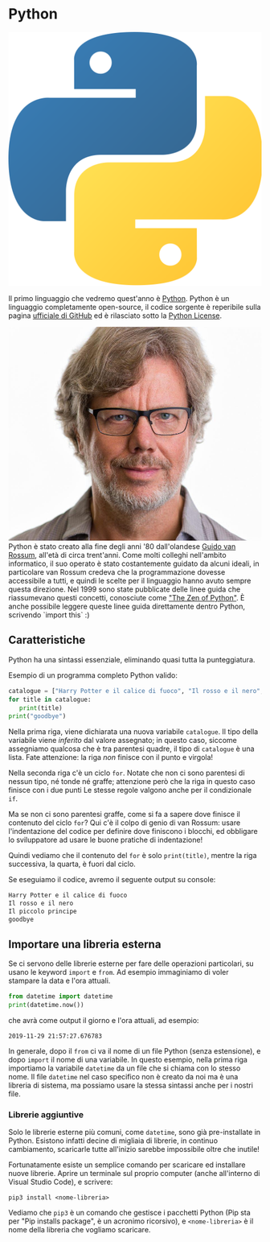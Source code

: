 # Python

<p class="img-container">
<img class="right_side w20p" title="Python logo" alt="Python logo" src="assets/python-logo.png">

Il primo linguaggio che vedremo quest'anno è <a href="https://www.python.org/">Python</a>. Python è un linguaggio completamente open-source, il codice sorgente è reperibile sulla pagina <a href="https://github.com/python">ufficiale di GitHub</a> ed è rilasciato sotto la <a href="https://opensource.org/licenses/Python-2.0">Python License</a>.



</p>

<p class="img-container w20p">
<img class="left_side" title="Guido van Rossum" alt="Python logo" src="assets/guido-van-rossum.jpg">
Python è stato creato alla fine degli anni '80 dall'olandese <a href="https://en.wikipedia.org/wiki/Guido_van_Rossum">Guido van Rossum</a>, all'età di circa trent'anni. Come molti colleghi nell'ambito informatico, il suo operato è stato costantemente guidato da alcuni ideali, in particolare van Rossum credeva che la programmazione dovesse accessibile a tutti, e quindi le scelte per il linguaggio hanno avuto sempre questa direzione. Nel 1999 sono state pubblicate delle linee guida che riassumevano questi concetti, conosciute come <a href="https://www.python.org/dev/peps/pep-0020/">"The Zen of Python"</a>. È anche possibile leggere queste linee guida direttamente dentro Python, scrivendo `import this` :)



</p>

## Caratteristiche
Python ha una sintassi essenziale, eliminando quasi tutta la punteggiatura.

Esempio di un programma completo Python valido:
```py
catalogue = ["Harry Potter e il calice di fuoco", "Il rosso e il nero", "Il piccolo principe"]
for title in catalogue:
   print(title)
print("goodbye")
```

Nella prima riga, viene dichiarata una nuova variabile `catalogue`. Il tipo della variabile viene _inferito_ dal valore assegnato; in questo caso, siccome assegniamo qualcosa che è tra parentesi quadre, il tipo di `catalogue` è una lista. Fate attenzione: la riga _non_ finisce con il punto e virgola!

Nella seconda riga c'è un ciclo `for`. Notate che non ci sono parentesi di nessun tipo, né tonde né graffe; attenzione però che la riga in questo caso finisce con i due punti Le stesse regole valgono anche per il condizionale `if`. 

Ma se non ci sono parentesi graffe, come si fa a sapere dove finisce il contenuto del ciclo `for`? Qui c'è il colpo di genio di van Rossum: usare l'indentazione del codice per definire dove finiscono i blocchi, ed obbligare lo sviluppatore ad usare le buone pratiche di indentazione!

Quindi vediamo che il contenuto del `for` è solo `print(title)`, mentre la riga successiva, la quarta, è fuori dal ciclo.

Se eseguiamo il codice, avremo il seguente output su console:
```
Harry Potter e il calice di fuoco
Il rosso e il nero
Il piccolo principe
goodbye
```

## Importare una libreria esterna
Se ci servono delle librerie esterne per fare delle operazioni particolari, su usano le keyword `import` e `from`. Ad esempio immaginiamo di voler stampare la data e l'ora attuali. 

```py
from datetime import datetime
print(datetime.now())
```

che avrà come output il giorno e l'ora attuali, ad esempio:

```
2019-11-29 21:57:27.676783
```

In generale, dopo il `from` ci va il nome di un file Python (senza estensione), e dopo `import` il nome di una variabile. In questo esempio, nella prima riga importiamo la variabile `datetime` da un file che si chiama con lo stesso nome. Il file `datetime` nel caso specifico non è creato da noi ma è una libreria di sistema, ma possiamo usare la stessa sintassi anche per i nostri file.

### Librerie aggiuntive
Solo le librerie esterne più comuni, come `datetime`, sono già pre-installate in Python. Esistono infatti decine di migliaia di librerie, in continuo cambiamento, scaricarle tutte all'inizio sarebbe impossibile oltre che inutile! 

Fortunatamente esiste un semplice comando per scaricare ed installare nuove librerie. Aprire un terminale sul proprio computer (anche all'interno di Visual Studio Code), e scrivere:

```
pip3 install <nome-libreria>
```

Vediamo che `pip3` è un comando che gestisce i pacchetti Python (Pip sta per "Pip installs package", è un acronimo ricorsivo), e `<nome-libreria>` è il nome della libreria che vogliamo scaricare.